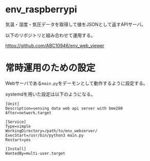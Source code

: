 # env_raspberrypi

気温・湿度・気圧データを取得して値をJSONとして返すAPIサーバ。

以下のリポジトリと組み合わせて運用する。

https://github.com/ABC10946/env_web_viewer


# 常時運用のための設定

Webサーバである`main.py`をデーモンとして動作するように設定する。

systemdを用いた設定は以下のようになる。

```
[Unit]
Description=sensing data web api server with bme280
After=network.target

[Service]
Type=simple
WorkingDirectory=/path/to/env_webserver/
ExecStart=/usr/bin/python3 main.py
Restart=yes

[Install]
WantedBy=multi-user.target
```
